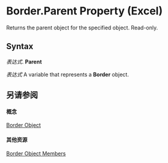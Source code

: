 
# Border.Parent Property (Excel)

Returns the parent object for the specified object. Read-only.


## Syntax

 _表达式_. **Parent**

 _表达式_ A variable that represents a **Border** object.


## 另请参阅


#### 概念


[Border Object](bca516bf-7c0f-f9df-078d-dfb522f256f3.md)
#### 其他资源


[Border Object Members](http://msdn.microsoft.com/library/9894a092-7e82-4108-3463-c6d7b542659c%28Office.15%29.aspx)